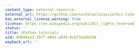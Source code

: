 ```yaml
---
content_type: external-resource
external_url: https://github.com/nicholaslocascio/bcs-lstm
has_external_license_warning: true
license: https://en.wikipedia.org/wiki/All_rights_reserved
status: ''
title: iPython tutorials
uid: 0db94a23-1bf7-4043-a039-6cbf34a8b3d8
wayback_url: ''
---
```

